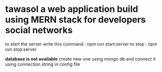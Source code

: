 # tawasol a web application build using MERN stack for developers social networks

to start the server write this command : npm run start:server
to stop : npm run stop:server

**database is not available**
create new one using mongo db and connect it using
connection string in config file
